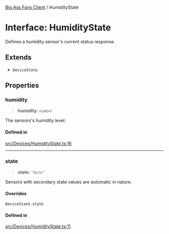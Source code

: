 [Big Ass Fans Client](../README.md) / HumidityState

# Interface: HumidityState

Defines a humidity sensor's current status response.

## Extends

- `DeviceState`

## Properties

### humidity

> **humidity**: `number`

The sensors's humidity level.

#### Defined in

[src/Devices/HumidityState.ts:16](https://github.com/mkellsy/baf-client/blob/b1857d963b07500d6d708a4c8106cad07d63cfc0/src/Devices/HumidityState.ts#L16)

***

### state

> **state**: `"Auto"`

Sensors with secondary state values are automatic in nature.

#### Overrides

`DeviceState.state`

#### Defined in

[src/Devices/HumidityState.ts:11](https://github.com/mkellsy/baf-client/blob/b1857d963b07500d6d708a4c8106cad07d63cfc0/src/Devices/HumidityState.ts#L11)
